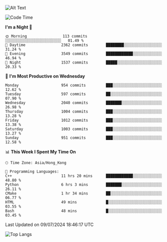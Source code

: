 ![Alt Text](https://media.tenor.com/3Gehha8RO-sAAAAC/goose-dance.gif)

<!--START_SECTION:waka-->
![Code Time](http://img.shields.io/badge/Code%20Time-219%20hrs%2043%20mins-blue)

**I'm a Night 🦉** 

```text
🌞 Morning                113 commits         ░░░░░░░░░░░░░░░░░░░░░░░░░   01.49 % 
🌆 Daytime                2362 commits        ████████░░░░░░░░░░░░░░░░░   31.24 % 
🌃 Evening                3549 commits        ████████████░░░░░░░░░░░░░   46.94 % 
🌙 Night                  1537 commits        █████░░░░░░░░░░░░░░░░░░░░   20.33 % 
```
📅 **I'm Most Productive on Wednesday** 

```text
Monday                   954 commits         ███░░░░░░░░░░░░░░░░░░░░░░   12.62 % 
Tuesday                  597 commits         ██░░░░░░░░░░░░░░░░░░░░░░░   07.90 % 
Wednesday                2040 commits        ███████░░░░░░░░░░░░░░░░░░   26.98 % 
Thursday                 1004 commits        ███░░░░░░░░░░░░░░░░░░░░░░   13.28 % 
Friday                   1012 commits        ███░░░░░░░░░░░░░░░░░░░░░░   13.38 % 
Saturday                 1003 commits        ███░░░░░░░░░░░░░░░░░░░░░░   13.27 % 
Sunday                   951 commits         ███░░░░░░░░░░░░░░░░░░░░░░   12.58 % 
```


📊 **This Week I Spent My Time On** 

```text
🕑︎ Time Zone: Asia/Hong_Kong

💬 Programming Languages: 
C++                      11 hrs 20 mins      ████████████░░░░░░░░░░░░░   48.80 % 
Python                   6 hrs 3 mins        ███████░░░░░░░░░░░░░░░░░░   26.11 % 
CMake                    1 hr 34 mins        ██░░░░░░░░░░░░░░░░░░░░░░░   06.77 % 
HTML                     49 mins             █░░░░░░░░░░░░░░░░░░░░░░░░   03.55 % 
Bash                     48 mins             █░░░░░░░░░░░░░░░░░░░░░░░░   03.45 % 
```


 Last Updated on 09/07/2024 18:46:17 UTC
<!--END_SECTION:waka-->

![Top Langs](https://github-readme-stats-rose-phi.vercel.app/api/top-langs/?username=jxncted\&layout=compact&hide=c,assembly,jupyter%20notebook)
